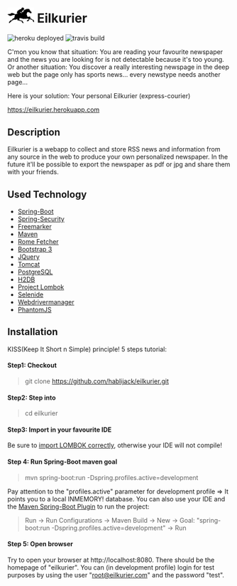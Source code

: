 <h1> 
<img src="https://github.com/hablijack/eilkurier/blob/master/src/main/resources/static/img/logo_header_black.png" width="60px">
Eilkurier
</h1>

![heroku deployed](https://heroku-badge.herokuapp.com/?app=eilkurier)
![travis build](https://travis-ci.org/hablijack/eilkurier.svg)

C'mon you know that situation: 
You are reading your favourite newspaper and the news you are looking for is not detectable because it's too young.
Or another situation: 
You discover a really interesting newspage in the deep web but the page only has sports news... every newstype needs another page...

Here is your solution: Your personal Eilkurier (express-courier)

https://eilkurier.herokuapp.com


## Description
Eilkurier is a webapp to collect and store RSS news and information from any source in the web to produce your own personalized newspaper.
In the future it'll be possible to export the newspaper as pdf or jpg and share them with your friends.

## Used Technology
* <a href="http://projects.spring.io/spring-boot/">Spring-Boot</a>
* <a href="http://projects.spring.io/spring-security/">Spring-Security</a>
* <a href="http://freemarker.org/">Freemarker</a>
* <a href="https://maven.apache.org/">Maven</a>
* <a href="http://rometools.github.io/rome-fetcher/">Rome Fetcher</a>
* <a href="http://getbootstrap.com/">Bootstrap 3</a>
* <a href="https://jquery.com/">JQuery</a>
* <a href="http://tomcat.apache.org/">Tomcat</a>
* <a href="https://www.postgresql.org/">PostgreSQL</a>
* <a href="http://hsqldb.org/">H2DB</a>
* <a href="https://projectlombok.org/" target="_blank">Project Lombok</a>
* <a href="http://selenide.org/">Selenide</a>
* <a href="https://github.com/bonigarcia/webdrivermanager">Webdrivermanager</a>
* <a href="http://phantomjs.org/">PhantomJS</a>

## Installation
KISS(Keep It Short n Simple) principle! 5 steps tutorial:
#### Step1: Checkout
> git clone https://github.com/hablijack/eilkurier.git

#### Step2: Step into
> cd eilkurier

#### Step3: Import in your favourite IDE
Be sure to <a href="https://projectlombok.org/download.html" target="_blank">import LOMBOK correctly</a>, otherwise your IDE will not compile!

#### Step 4: Run Spring-Boot maven goal
> mvn spring-boot:run -Dspring.profiles.active=development

Pay attention to the "profiles.active" parameter for development profile => It points you to a local INMEMORY! database.
You can also use your IDE and the <a href="http://docs.spring.io/spring-boot/docs/current/maven-plugin/run-mojo.html">Maven Spring-Boot Plugin</a> to run the project:

> Run -> Run Configurations -> Maven Build -> New -> Goal: "spring-boot:run -Dspring.profiles.active=development" -> Run

#### Step 5: Open browser
Try to open your browser at http://localhost:8080. There should be the homepage of "eilkurier". 
You can (in development profile) login for test purposes by using the user "root@eilkurier.com" and the password "test".
